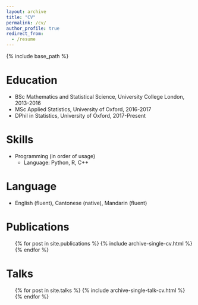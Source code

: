 ```yaml
---
layout: archive
title: "CV"
permalink: /cv/
author_profile: true
redirect_from:
  - /resume
---
```


{% include base_path %}

Education
======
* BSc Mathematics and Statistical Science, University College London, 2013-2016
* MSc Applied Statistics, University of Oxford, 2016-2017
* DPhil in Statistics, University of Oxford, 2017-Present

<!---Work experience
======
* Summer 2015: Research Assistant
  * Github University
  * Duties included: Tagging issues
  * Supervisor: Professor Git

* Fall 2015: Research Assistant
  * Github University
  * Duties included: Merging pull requests
  * Supervisor: Professor Hub
-->

Skills
======
* Programming (in order of usage)
  * Language: Python, R, C++

Language
======
* English (fluent), Cantonese (native), Mandarin (fluent)

Publications
======
  <ul>{% for post in site.publications %}
    {% include archive-single-cv.html %}
  {% endfor %}</ul>
  
Talks
======
  <ul>{% for post in site.talks %}
    {% include archive-single-talk-cv.html %}
  {% endfor %}</ul>
  
<!---Teaching
======
  <ul>{% for post in site.teaching %}
    {% include archive-single-cv.html %}
  {% endfor %}</ul>
-->

<!---Service and leadership
======
* Currently signed in to 43 different slack teams
-->

